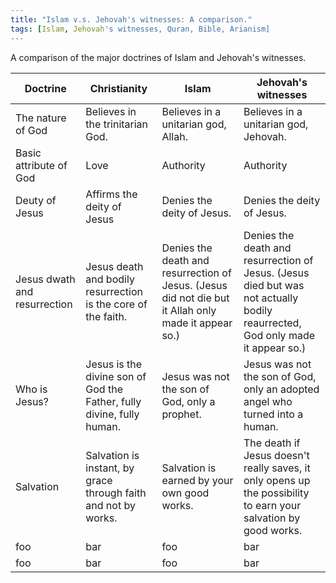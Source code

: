 ```yaml
---
title: "Islam v.s. Jehovah's witnesses: A comparison."
tags: [Islam, Jehovah's witnesses, Quran, Bible, Arianism]
---
```


A comparison of the major doctrines of Islam and Jehovah's witnesses.


| Doctrine | Christianity | Islam | Jehovah's witnesses |
| --- | --- | --- | --- |
| The nature of God | Believes in the trinitarian God.  | Believes in a unitarian god, Allah. | Believes in a unitarian god, Jehovah. |
| Basic attribute of God | Love | Authority | Authority |
| Deuty of Jesus | Affirms the deity of Jesus | Denies the deity of Jesus. | Denies the deity of Jesus. |
| Jesus dwath and resurrection | Jesus death and bodily resurrection is the core of the faith. | Denies the death and resurrection of Jesus. (Jesus did not die but it Allah only made it appear so.) | Denies the death and resurrection of Jesus. (Jesus died but was not actually bodily reaurrected, God only made it appear so.) |
| Who is Jesus? | Jesus is the divine son of God the Father, fully divine, fully human. | Jesus was not the son of God, only a prophet. | Jesus was not the son of God, only an adopted angel who turned into a human. |
| Salvation | Salvation is instant, by grace through faith and not by works. | Salvation is earned by your own good works. | The death if Jesus doesn't really saves, it only opens up the possibility to earn your salvation by good works. |
| foo | bar | foo | bar |
| foo | bar | foo | bar |
